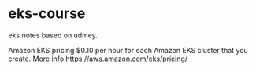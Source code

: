 # eks-course
eks notes based on udmey.

Amazon EKS pricing $0.10 per hour for each Amazon EKS cluster that you create.
More info https://aws.amazon.com/eks/pricing/
